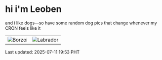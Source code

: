 # hi i'm Leoben

and i like dogs—so have some random dog pics that change whenever my CRON feels like it

|  |  |
|--------|----------|
| ![Borzoi](https://random-dog-vercel.vercel.app/api/random-borzoi?v=1752234831) | ![Labrador](https://random-dog-vercel.vercel.app/api/random-labrador?v=1752234831) |

Last updated: 2025-07-11 19:53 PHT
